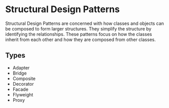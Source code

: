 Structural Design Patterns
==========================

Structural Design Patterns are concerned with how classes and objects can be composed to form larger structures. They simplify the structure by identifying the relationships. These patterns focus on how the classes inherit from each other and how they are composed from other classes.

Types
-----

- Adapter
- Bridge
- Composite
- Decorator
- Facade
- Flyweight
- Proxy
